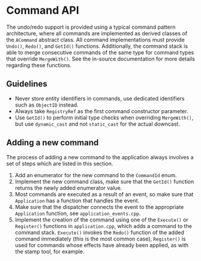 # Command API

The undo/redo support is provided using a typical command pattern architecture, where all commands are implemented as
derived classes of the `ACommand` abstract class. All command implementations must provide `Undo()`, `Redo()`,
and `GetId()` functions. Additionally, the command stack is able to merge consecutive commands of the same type for
command types that override `MergeWith()`. See the in-source documentation for more details regarding these functions.

## Guidelines

* Never store entity identifiers in commands, use dedicated identifiers such as `ObjectID` instead.
* Always take `RegistryRef` as the first command constructor parameter.
* Use `GetId()` to perform initial type checks when overriding `MergeWith()`, but use `dynamic_cast` and
  not `static_cast` for the actual downcast.

## Adding a new command

The process of adding a new command to the application always involves a set of steps which are listed in this section.

1. Add an enumerator for the new command to the `CommandId` enum.
2. Implement the new command class, make sure that the `GetId()` function returns the newly added enumerator value.
3. Most commands are executed as a result of an event, so make sure that `Application` has a function that handles the
   event.
4. Make sure that the dispatcher connects the event to the appropriate `Application` function,
   see `application_events.cpp`.
5. Implement the creation of the command using one of the `Execute()` or `Register()` functions in `application.cpp`,
   which adds a command to the command stack. `Execute()` invokes the `Redo()` function of the added command
   immediately (this is the most common case), `Register()` is used for commands whose effects have already been
   applied, as with the stamp tool, for example.

